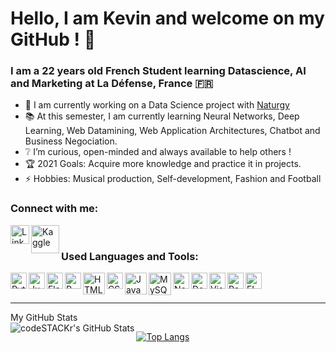 # Hello, I am Kevin and welcome on my GitHub ! 👋


### I am a 22 years old French Student learning Datascience, AI and Marketing at La Défense, France :fr:

- 🔬 I am currently working on a Data Science project with [Naturgy](https://www.naturgy.com/inicio)
- 📚 At this semester, I am currently learning Neural Networks, Deep Learning, Web Datamining, Web Application Architectures, Chatbot and Business Negociation.
- ❔ I’m curious, open-minded and always available to help others !
- 🏆 2021 Goals: Acquire more knowledge and practice it in projects.
- ⚡ Hobbies: Musical production, Self-development, Fashion and Football


### Connect with me:

[<img align="left" alt="LinkedIn" width="30px" src="https://image.flaticon.com/icons/png/512/174/174857.png" />][LinkedIn]
[<img align="left" alt="Kaggle" width="45px" src="https://upload.wikimedia.org/wikipedia/commons/7/7c/Kaggle_logo.png" />][Kaggle]

<br />

### Used Languages and Tools:

<img align="left" alt="Python" width="26px" src="https://upload.wikimedia.org/wikipedia/commons/thumb/c/c3/Python-logo-notext.svg/1200px-Python-logo-notext.svg.png" />
<img align="left" alt="Jupyter" width="26px" src="https://upload.wikimedia.org/wikipedia/commons/thumb/3/38/Jupyter_logo.svg/1200px-Jupyter_logo.svg.png" />
<img align="left" alt="Flask" width="26px" src="https://www.probytes.net/wp-content/uploads/2018/10/flask-logo-png-transparent.png" />
<img align="left" alt="R" width="26px" src="https://upload.wikimedia.org/wikipedia/commons/thumb/1/1b/R_logo.svg/1200px-R_logo.svg.png" />
<img align="left" alt="HTML" width="35px" src="http://www.w3.org/html/logo/downloads/HTML5_Logo_512.png" />
<img align="left" alt="CSS" width="26px" src="https://upload.wikimedia.org/wikipedia/commons/thumb/d/d5/CSS3_logo_and_wordmark.svg/1200px-CSS3_logo_and_wordmark.svg.png" />
<img align="left" alt="JavaScript" width="35px" src="https://upload.wikimedia.org/wikipedia/commons/thumb/b/ba/Javascript_badge.svg/946px-Javascript_badge.svg.png" />
<img align="left" alt="MySQL" width="36px" src="https://clipart.info/images/ccovers/1499794875MySQL-logo-png-transparent.png" />
<img align="left" alt="NoSQL" width="26px" src="https://upload.wikimedia.org/wikipedia/en/thumb/6/68/Oracle_SQL_Developer_logo.svg/1200px-Oracle_SQL_Developer_logo.svg.png" />
<img align="left" alt="Docker" width="26px" src="https://www.docker.com/sites/default/files/d8/2019-07/vertical-logo-monochromatic.png" />
<img align="left" alt="Visual Studio" width="26px" src="https://upload.wikimedia.org/wikipedia/commons/thumb/c/cd/Visual_Studio_2017_Logo.svg/1200px-Visual_Studio_2017_Logo.svg.png" />
<img align="left" alt="Pack Office" width="26px" src="https://nektony.com/wp-content/uploads/2019/07/office-365-icon.png" />
<img align="left" alt="FL Studio" width="26px" src="https://www.image-line.com/innovaeditor/assets/FLStudio20_MasterIcon.png" />


<br />
<br />

---

<summary>My GitHub Stats</summary>

<img align="left" alt="codeSTACKr's GitHub Stats" src="https://github-readme-stats.codestackr.vercel.app/api?username=kevinnclas&show_icons=true&theme=gruvbox&hide_border=true" />

[![Top Langs](https://github-readme-stats.vercel.app/api/top-langs/?username=kevinnclas)](https://github.com/anuraghazra/github-readme-stats)



[LinkedIn]: https://www.linkedin.com/in/kevin-nicolas-78600/
[Kaggle]: https://www.kaggle.com/kevinnclas
